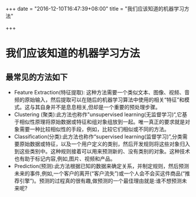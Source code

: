 +++
date = "2016-12-10T16:47:39+08:00"
title = "我们应该知道的机器学习方法"

+++

# 我们应该知道的机器学习方法

## 最常见的方法如下

* Feature Extraction(特征提取): 这种方法需要一个类似文本、图像、视频、音频的原始输入，然后提取可以在随后的机器学习算法中使用的相关“特征”和模式。这与其自身并不是息息相关,但却是一个重要的预处理步骤。
* Clustering (聚类):此方法也称作"unsupervised learning(无监督学习)“,它基于相似性原理将原始数据或特征和组对象组放到一起。唯一真正的要求就是对象需要一种比较相似性的手段，例如，比较它们相似或不同的方法。
* Classification(分类):此方法也称作“supervised learning(监督学习)”,分类需要原始数据或特征，以及一个用户定义的类别，然后开发规则将这些对象归入到这些类别中。这种规则接着可以用来预测新的、没有类别的对象。这种技术也有助于标记内容,例如,图片、视频和产品。
* Prediction(预测):此方法根据已知的数据来确定关系，并制定规则，然后预测未来的事件,例如,一个客户的离开(“客户流失”)或一个人会不会买这件商品(“推荐引擎”)。预测的过程真的很有趣,做预测的一个最佳理由就是:谁不想预测未来呢?
